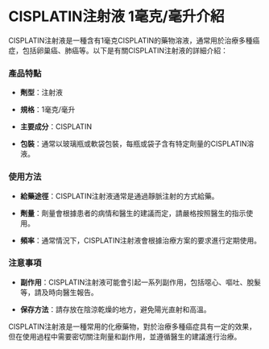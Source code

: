 # CISPLATIN注射液 1毫克/毫升介紹
CISPLATIN注射液是一種含有1毫克CISPLATIN的藥物溶液，通常用於治療多種癌症，包括卵巢癌、肺癌等。以下是有關CISPLATIN注射液的詳細介紹：
### 產品特點
- **劑型**：注射液
- **規格**：1毫克/毫升
- **主要成分**：CISPLATIN
- **包裝**：通常以玻璃瓶或軟袋包裝，每瓶或袋子含有特定劑量的CISPLATIN溶液。
### 使用方法
- **給藥途徑**：CISPLATIN注射液通常是通過靜脈注射的方式給藥。
- **劑量**：劑量會根據患者的病情和醫生的建議而定，請嚴格按照醫生的指示使用。
- **頻率**：通常情況下，CISPLATIN注射液會根據治療方案的要求進行定期使用。
### 注意事項
- **副作用**：CISPLATIN注射液可能會引起一系列副作用，包括噁心、嘔吐、脫髮等，請及時向醫生報告。
- **保存方法**：請存放在陰涼乾燥的地方，避免陽光直射和高溫。
CISPLATIN注射液是一種常用的化療藥物，對於治療多種癌症具有一定的效果，但在使用過程中需要密切關注劑量和副作用，並遵循醫生的建議進行治療。